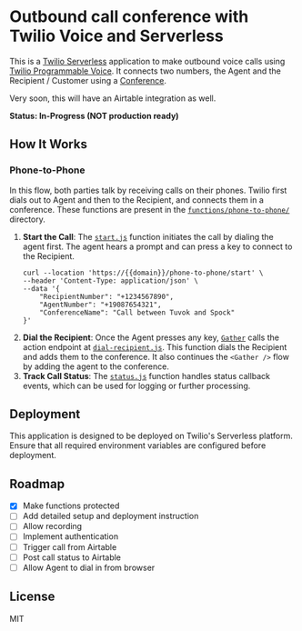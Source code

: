 # Outbound call conference with Twilio Voice and Serverless

This is a [Twilio Serverless](https://www.twilio.com/docs/serverless) application to make outbound voice calls using [Twilio Programmable Voice](https://www.twilio.com/docs/voice). It connects two numbers, the Agent and the Recipient / Customer using a [Conference](https://www.twilio.com/docs/voice/conference).

Very soon, this will have an Airtable integration as well.

**Status: In-Progress (NOT production ready)**

## How It Works

### Phone-to-Phone

In this flow, both parties talk by receiving calls on their phones. Twilio first dials out to Agent and then to the Recipient, and connects them in a conference. These functions are present in the [`functions/phone-to-phone/`](functions/phone-to-phone/) directory.

1. **Start the Call**: The [`start.js`](functions/phone-to-phone/start.js) function initiates the call by dialing the agent first. The agent hears a prompt and can press a key to connect to the Recipient.
    ```curl
    curl --location 'https://{{domain}}/phone-to-phone/start' \
    --header 'Content-Type: application/json' \
    --data '{
        "RecipientNumber": "+1234567890",
        "AgentNumber": "+19087654321",
        "ConferenceName": "Call between Tuvok and Spock"
    }'
    ```
2. **Dial the Recipient**: Once the Agent presses any key, [`Gather`](https://www.twilio.com/docs/voice/twiml/gather) calls the action endpoint at [`dial-recipient.js`](functions/phone-to-phone/dial-recipient.js). This function dials the Recipient and adds them to the conference. It also continues the `<Gather />` flow by adding the agent to the conference.
3. **Track Call Status**: The [`status.js`](functions/phone-to-phone/status.js) function handles status callback events, which can be used for logging or further processing.

## Deployment

This application is designed to be deployed on Twilio's Serverless platform. Ensure that all required environment variables are configured before deployment.

## Roadmap

- [x] Make functions protected
- [ ] Add detailed setup and deployment instruction
- [ ] Allow recording
- [ ] Implement authentication
- [ ] Trigger call from Airtable
- [ ] Post call status to Airtable
- [ ] Allow Agent to dial in from browser

## License

MIT
